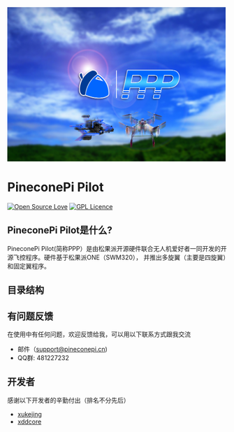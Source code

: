 <img src="https://github.com/PineconePi/PineconePi_Pilot/raw/master/Images/Picture.jpg" width="500" height="353" alt="Wait..."/>

# PineconePi Pilot

[![Open Source Love](https://badges.frapsoft.com/os/v2/open-source.svg?v=103)](https://github.com/ellerbrock/open-source-badges/)
[![GPL Licence](https://badges.frapsoft.com/os/gpl/gpl.png?v=103)](https://opensource.org/licenses/GPL-3.0/)

## PineconePi Pilot是什么?
PineconePi Pilot(简称PPP）是由松果派开源硬件联合无人机爱好者一同开发的开源飞控程序。硬件基于松果派ONE（SWM320），
并推出多旋翼（主要是四旋翼）和固定翼程序。



## 目录结构



## 有问题反馈
在使用中有任何问题，欢迎反馈给我，可以用以下联系方式跟我交流

* 邮件（support@pineconepi.cn)
* QQ群: 481227232



## 开发者
感谢以下开发者的辛勤付出（排名不分先后）

* [xukejing](https://github.com/xukejing) 
* [xddcore](https://github.com/xddcore)